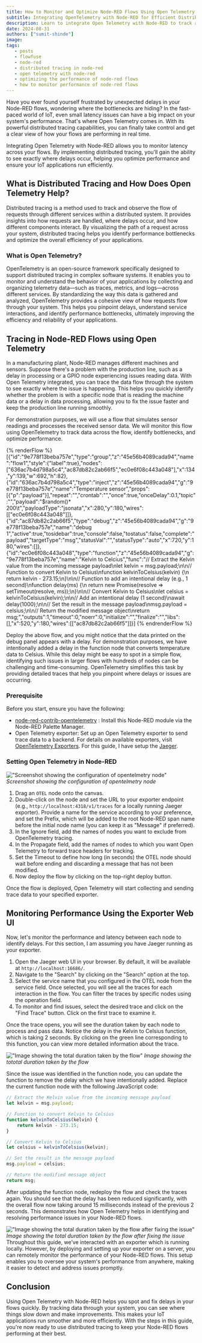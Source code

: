 ```yaml
---
title: How to Monitor and Optimize Node-RED Flows Using Open Telemetry
subtitle: Integrating OpenTelemetry with Node-RED for Efficient Distributed Tracing
description: Learn to integrate Open Telemetry with Node-RED to track and optimize flow performance.
date: 2024-08-31
authors: ["sumit-shinde"]
image: 
tags:
   - posts
   - flowfuse
   - node-red
   - distributed tracing in node-red
   - open telemetry with node-red
   - optimizing the performance of node-red flows
   - how to monitor performance of node-red flows
---
```


Have you ever found yourself frustrated by unexpected delays in your Node-RED flows, wondering where the bottlenecks are hiding? In the fast-paced world of IoT, even small latency issues can have a big impact on your system's performance. That's where Open Telemetry comes in. With its powerful distributed tracing capabilities, you can finally take control and get a clear view of how your flows are performing in real time.

<!--more-->

Integrating Open Telemetry with Node-RED allows you to monitor latency across your flows. By implementing distributed tracing, you’ll gain the ability to see exactly where delays occur, helping you optimize performance and ensure your IoT applications run efficiently.

## What is Distributed Tracing and How Does Open Telemetry Help?

Distributed tracing is a method used to track and observe the flow of requests through different services within a distributed system. It provides insights into how requests are handled, where delays occur, and how different components interact. By visualizing the path of a request across your system, distributed tracing helps you identify performance bottlenecks and optimize the overall efficiency of your applications.

### What is Open Telemetry?

OpenTelemetry is an open-source framework specifically designed to support distributed tracing in complex software systems. It enables you to monitor and understand the behavior of your applications by collecting and organizing telemetry data—such as traces, metrics, and logs—across different services. By standardizing the way this data is gathered and analyzed, OpenTelemetry provides a cohesive view of how requests flow through your system. This helps you pinpoint delays, understand service interactions, and identify performance bottlenecks, ultimately improving the efficiency and reliability of your applications.

## Tracing in Node-RED Flows using Open Telemetry

In a manufacturing plant, Node-RED manages different machines and sensors. Suppose there's a problem with the production line, such as a delay in processing or a GPIO node experiencing issues reading data. With Open Telemetry integrated, you can trace the data flow through the system to see exactly where the issue is happening. This helps you quickly identify whether the problem is with a specific node that is reading the machine data or a delay in data processing, allowing you to fix the issue faster and keep the production line running smoothly.

For demonstration purposes, we will use a flow that simulates sensor readings and processes the received sensor data. We will monitor this flow using OpenTelemetry to track data across the flow, identify bottlenecks, and optimize performance.

{% renderFlow %}
[{"id":"9e778f13beba757e","type":"group","z":"45e56b4089cada94","name":"flow1","style":{"label":true},"nodes":["636ac7b4d798a5c4","ac87db82c2ab66f5","ec0e6f08c443a048"],"x":134,"y":139,"w":692,"h":82},{"id":"636ac7b4d798a5c4","type":"inject","z":"45e56b4089cada94","g":"9e778f13beba757e","name":"Temperature sensor","props":[{"p":"payload"}],"repeat":"","crontab":"","once":true,"onceDelay":0.1,"topic":"","payload":"$random()* 200\t","payloadType":"jsonata","x":280,"y":180,"wires":[["ec0e6f08c443a048"]]},{"id":"ac87db82c2ab66f5","type":"debug","z":"45e56b4089cada94","g":"9e778f13beba757e","name":"debug 1","active":true,"tosidebar":true,"console":false,"tostatus":false,"complete":"payload","targetType":"msg","statusVal":"","statusType":"auto","x":720,"y":180,"wires":[]},{"id":"ec0e6f08c443a048","type":"function","z":"45e56b4089cada94","g":"9e778f13beba757e","name":"Kelvin to Celcius","func":"// Extract the Kelvin value from the incoming message payload\nlet kelvin = msg.payload;\n\n// Function to convert Kelvin to Celsius\nfunction kelvinToCelsius(kelvin) {\n    return kelvin - 273.15;\n}\n\n// Function to add an intentional delay (e.g., 1 second)\nfunction delay(ms) {\n    return new Promise(resolve => setTimeout(resolve, ms));\n}\n\n// Convert Kelvin to Celsius\nlet celsius = kelvinToCelsius(kelvin);\n\n// Add an intentional delay (1 second)\nawait delay(1000);\n\n// Set the result in the message payload\nmsg.payload = celsius;\n\n// Return the modified message object\nreturn msg;","outputs":1,"timeout":0,"noerr":0,"initialize":"","finalize":"","libs":[],"x":520,"y":180,"wires":[["ac87db82c2ab66f5"]]}]
{% endrenderFlow %}

Deploy the above flow, and you might notice that the data printed on the debug panel appears with a delay. For demonstration purposes, we have intentionally added a delay in the function node that converts temperature data to Celsius. While this delay might be easy to spot in a simple flow, identifying such issues in larger flows with hundreds of nodes can be challenging and time-consuming. OpenTelemetry simplifies this task by providing detailed traces that help you pinpoint where delays or issues are occurring.

### Prerequisite

Before you start, ensure you have the following:

- [node-red-contrib-opentelemetry](https://flows.nodered.org/node/node-red-contrib-opentelemetry) : Install this Node-RED module via the Node-RED Palette Manager.
- Open Telemetry exporter: Set up an Open Telemetry exporter to send trace data to a backend. For details on available exporters, visit [OpenTelemetry Exporters](https://opentelemetry.io/docs/instrumentation/js/exporters/). For this guide, I have setup the [Jaeger](https://jaegertracing.io/).

### Setting Open Telemetry in Node-RED

!["Screenshot showing the configuration of opentelmetry node"](./images/opentelmetry-node.png "Screenshot showing the configuration of opentelmetry node")
_Screenshot showing the configuration of opentelmetry node_

1. Drag an `OTEL` node onto the canvas.
2. Double-click on the node and set the URL to your exporter endpoint (e.g., `http://localhost:4318/v1/traces` for a locally running Jaeger exporter). Provide a name for the service according to your preference, and set the Prefix, which will be added to the root Node-RED span name before the initial node name (you can keep it as "Message" if preferred).
3. In the Ignore field, add the names of nodes you want to exclude from OpenTelemetry tracing.
4. In the Propagate field, add the names of nodes to which you want Open Telemetry to forward trace headers for tracking.
5. Set the Timeout to define how long (in seconds) the OTEL node should wait before ending and discarding a message that has not been modified.
6. Now deploy the flow by clicking on the top-right deploy button.

Once the flow is deployed, Open Telemetry will start collecting and sending trace data to your specified exporter.

## Monitoring Performance Using the Exporter Web UI

Now, let's monitor the performance and latency between each node to identify delays. For this section, I am assuming you have Jaeger running as your exporter.

1. Open the Jaeger web UI in your browser. By default, it will be available at `http://localhost:16686/`.
2. Navigate to the "Search" by clicking on the "Search" option at the top.
3. Select the service name that you configured in the OTEL node from the service field. Once selected, you will see all the traces for each interaction in the flow. You can filter the traces by specific nodes using the operation field.
4. To monitor and find issues, select the desired trace and click on the "Find Trace" button. Click on the first trace to examine it.

Once the trace opens, you will see the duration taken by each node to process and pass data. Notice the delay in the Kelvin to Celsius function, which is taking 2 seconds. By clicking on the green line corresponding to this function, you can view more detailed information about the trace.

!["Image showing the total duration taken by the flow"](./images/before.png "Image showing the total duration taken by the flow")
_Image showing the tototal duration taken by the flow_

Since the issue was identified in the function node, you can update the function to remove the delay which we have intentionally added. Replace the current function node with the following JavaScript code:

```js
// Extract the Kelvin value from the incoming message payload
let kelvin = msg.payload;

// Function to convert Kelvin to Celsius
function kelvinToCelsius(kelvin) {
    return kelvin - 273.15;
}

// Convert Kelvin to Celsius
let celsius = kelvinToCelsius(kelvin);

// Set the result in the message payload
msg.payload = celsius;

// Return the modified message object
return msg;
```

After updating the function node, redeploy the flow and check the traces again. You should see that the delay has been reduced significantly, with the overall flow now taking around 15 milliseconds instead of the previous 2 seconds. This demonstrates how Open Telemetry helps in identifying and resolving performance issues in your Node-RED flows.

!["Image showing the total duration taken by the flow after fixing the issue"](./images/after.png "Image showing the total duration taken by the flow after fixing the issue")
_Image showing the total duration taken by the flow after fixing the issue_
Throughout this guide, we’ve interacted with an exporter which is running locally. However, by deploying and setting up your exporter on a server, you can remotely monitor the performance of your Node-RED flows. This setup enables you to oversee your system's performance from anywhere, making it easier to detect and address issues promptly.

## Conclusion

Using Open Telemetry with Node-RED helps you spot and fix delays in your flows quickly. By tracking data through your system, you can see where things slow down and make improvements. This makes your IoT applications run smoother and more efficiently. With the steps in this guide, you're now ready to use distributed tracing to keep your Node-RED flows performing at their best.
